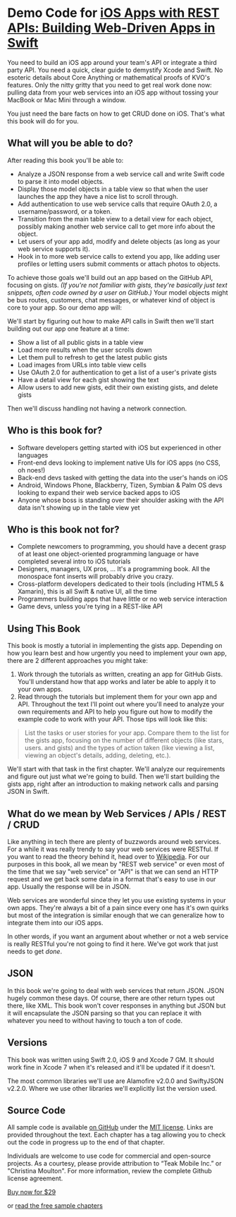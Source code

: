# Demo Code for [iOS Apps with REST APIs: Building Web-Driven Apps in Swift](https://leanpub.com/iosappswithrest)

You need to build an iOS app around your team's API or integrate a third party API. You need a quick, clear guide to demystify Xcode and Swift. No esoteric details about Core Anything or mathematical proofs of KVO's features. Only the nitty gritty that you need to get real work done now: pulling data from your web services into an iOS app without tossing your MacBook or Mac Mini through a window.

You just need the bare facts on how to get CRUD done on iOS. That's what this book will do for you.

## What will you be able to do?

After reading this book you'll be able to:

- Analyze a JSON response from a web service call and write Swift code to parse it into model objects.
- Display those model objects in a table view so that when the user launches the app they have a nice list to scroll through.
- Add authentication to use web service calls that require OAuth 2.0, a username/password, or a token.
- Transition from the main table view to a detail view for each object, possibly making another web service call to get more info about the object.
- Let users of your app add, modify and delete objects (as long as your web service supports it).
- Hook in to more web service calls to extend you app, like adding user profiles or letting users submit comments or attach photos to objects.

To achieve those goals we'll build out an app based on the GitHub API, focusing on gists. *(If you're not familiar with gists, they're basically just text snippets, often code owned by a user on GitHub.)* Your model objects might be bus routes, customers, chat messages, or whatever kind of object is core to your app. So our demo app will:

We'll start by figuring out how to make API calls in Swift then we'll start building out our app one feature at a time:

- Show a list of all public gists in a table view
- Load more results when the user scrolls down
- Let them pull to refresh to get the latest public gists
- Load images from URLs into table view cells
- Use OAuth 2.0 for authentication to get a list of a user's private gists
- Have a detail view for each gist showing the text
- Allow users to add new gists, edit their own existing gists, and delete gists

Then we'll discuss handling not having a network connection.

## Who is this book for?

- Software developers getting started with iOS but experienced in other languages
- Front-end devs looking to implement native UIs for iOS apps (no CSS, oh noes!)
- Back-end devs tasked with getting the data into the user's hands on iOS
- Android, Windows Phone, Blackberry, Tizen, Symbian & Palm OS devs looking to expand their web service backed apps to iOS
- Anyone whose boss is standing over their shoulder asking with the API data isn't showing up in the table view yet

## Who is this book not for?

- Complete newcomers to programming, you should have a decent grasp of at least one object-oriented programming language or have completed several intro to iOS tutorials
- Designers, managers, UX pros, ... It's a programming book. All the monospace font inserts will probably drive you crazy.
- Cross-platform developers dedicated to their tools (including HTML5 & Xamarin), this is all Swift & native UI, all the time
- Programmers building apps that have little or no web service interaction
- Game devs, unless you're tying in a REST-like API

## Using This Book

This book is mostly a tutorial in implementing the gists app. Depending on how you learn best and how urgently you need to implement your own app, there are 2 different approaches you might take:

1. Work through the tutorials as written, creating an app for GitHub Gists. You'll understand how that app works and later be able to apply it to your own apps.
2. Read through the tutorials but implement them for your own app and API. Throughout the text I'll point out where you'll need to analyze your own requirements and API to help you figure out how to modify the example code to work with your API. Those tips will look like this:

> List the tasks or user stories for your app. Compare them to the list for the gists app, focusing on the number of different objects (like stars, users. and gists) and the types of action taken (like viewing a list, viewing an object's details, adding, deleting, etc.).

We'll start with that task in the first chapter. We'll analyze our requirements and figure out just what we're going to build. Then we'll start building the gists app, right after an introduction to making network calls and parsing JSON in Swift.

## What do we mean by Web Services / APIs / REST / CRUD

Like anything in tech there are plenty of buzzwords around web services. For a while it was really trendy to say your web services were RESTful. If you want to read the theory behind it, head over to [Wikipedia](https://en.wikipedia.org/wiki/Representational_state_transfer). For our purposes in this book, all we mean by "REST web service" or even most of the time that we say "web service" or "API" is that we can send an HTTP request and we get back some data in a format that's easy to use in our app. Usually the response will be in JSON.

Web services are wonderful since they let you use existing systems in your own apps. They're always a bit of a pain since every one has it's own quirks but most of the integration is similar enough that we can generalize how to integrate them into our iOS apps.

In other words, if you want an argument about whether or not a web service is really RESTful you're not going to find it here. We've got work that just needs to get *done*.

## JSON

In this book we're going to deal with web services that return JSON. JSON hugely common these days. Of course, there are other return types out there, like XML. This book won't cover responses in anything but JSON but it will encapsulate the JSON parsing so that you can replace it with whatever you need to without having to touch a ton of code.

## Versions

This book was written using Swift 2.0, iOS 9 and Xcode 7 GM. It should work fine in Xcode 7 when it's released and it'll be updated if it doesn't.

The most common libraries we'll use are Alamofire v2.0.0 and SwiftyJSON v2.2.0. Where we use other libraries we'll explicitly list the version used.

## Source Code

All sample code is available [on GitHub](https://github.com/cmoulton/grokSwiftREST) under the [MIT license](https://github.com/cmoulton/grokSwiftREST/blob/master/LICENSE). Links are provided throughout the text. Each chapter has a tag allowing you to check out the code in progress up to the end of that chapter.

Individuals are welcome to use code for commercial and open-source projects. As a courtesy, please provide attribution to “Teak Mobile Inc.” or "Christina Moulton". For more information, review the complete Github license agreement.

<a href="https://leanpub.com/iosappswithrest/">Buy now for $29</a>
<p>or <a href="https://leanpub.com/iosappswithrest/">read the free sample chapters</a></p>
